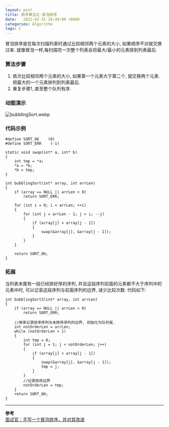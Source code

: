 ```yaml
---
layout: post
title: 排序算法之-冒泡排序 
date:   2022-03-31 18:49:00 +0800
categories: Algorithm
tags: C
---
```




冒泡排序是在每次扫描列表时通过比较相邻两个元素的大小, 如果顺序不对就交换过来. 就像冒泡一样,每扫描完一次整个列表会将最大/最小的元素排到列表最后.  

### 算法步骤

1. 依次比较相邻两个元素的大小, 如果第一个元素大于第二个, 就交换两个元素. 把最大的一个元素排列到列表最后.  
2. 重复步骤1, 直至整个队列有序.  

### 动图演示

![bubblingSort.webp]({{site.baseurl}}/styles/images/algorithm/bubblingSort.webp)  

### 代码示例

```
#define SORT_OK    (0)
#define SORT_ERR    (-1)

static void swap(int* a, int* b)
{
    int tmp = *a;
    *a = *b;
    *b = tmp;
}

int bubblingSort(int* array, int arrLen)
{
    if (array == NULL || arrLen < 0)
        return SORT_ERR;

    for (int i = 0; i < arrLen; ++i)
    {
        for (int j = arrLen - 1; j > i; --j)
        {
            if (array[j] < array[j - 1])
            {
                swap(&array[j], &array[j - 1]);
            }
        }
    }

    return SORT_OK;
}

```

### 拓展

当列表末尾有一段已经排好序的序列, 并且这段序列前面的元素都不大于序列中的元素中时, 可以记录这段序列与前面序列的边界, 减少比较次数. 代码如下:  


```
int bubblingSort3(int* array, int arrLen)
{
    if (array == NULL || arrLen < 0)
        return SORT_ERR;
    
    //用来记录排序序列与未排序序列的边界, 初始化为队列尾.    
    int notOrderLen = arrLen;
    while (notOrderLen > 1)
    {
        int tmp = 0;
        for (int j = 1; j < notOrderLen; j++)
        {
            if (array[j] < array[j - 1])
            {
                swap(&array[j], &array[j - 1]);
                tmp = j;
            }
        }
        //记录排序边界
        notOrderLen = tmp;
    }
    return SORT_OK;
}
```

---
**参考**  
[面试官：手写一个冒泡排序，并对其改进](https://baijiahao.baidu.com/s?id=1643890238963997356&wfr=spider&for=pc)
  
